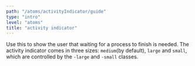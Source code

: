 ```yaml
---
path: "/atoms/activityIndicator/guide"
type: "intro"
level: "atoms"
title: "activity indicator"
---
```


Use this to show the user that waiting for a process to finish is needed. The activity indicator comes in three sizes: `medium`(by default), `large` and `small`, which are controlled by the `-large` and `-small` classes.
